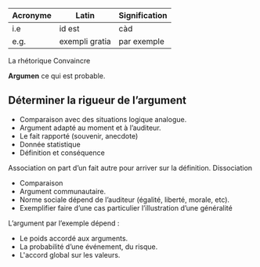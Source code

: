 | Acronyme | Latin | Signification |
|---|---|---|
| i.e	| id est | càd | 
| e.g. | exempli gratia | par exemple |


La rhétorique 
Convaincre 

__Argumen__ ce qui est probable. 

## Déterminer la rigueur de l’argument

* Comparaison avec des situations logique analogue.
* Argument adapté au moment et à l’auditeur.
* Le fait rapporté (souvenir, anecdote)
* Donnée statistique
* Définition et conséquence

Association on part d’un fait autre pour arriver sur la définition.
Dissociation

* Comparaison
* Argument communautaire.
* Norme sociale dépend de l’auditeur (égalité, liberté, morale, etc).
* Exemplifier faire d’une cas particulier l’illustration d’une généralité

L’argument par l’exemple dépend :

* Le poids accordé aux arguments.
* La probabilité d’une événement, du risque.
* L'accord global sur les valeurs.
